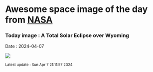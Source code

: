 
# Awesome space image of the day from [NASA](https://api.nasa.gov/)

### Today image : A Total Solar Eclipse over Wyoming
Date : 2024-04-07

![](https://apod.nasa.gov/apod/image/2404/EclipseWyoming_Cooper_960.jpg)

<small>Latest update : Sun Apr  7 21:11:57 2024</small>
        
